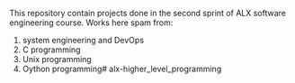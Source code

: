 This repository contain projects done in the second sprint of ALX software engineering course.
Works here spam from:
1. system engineering and DevOps
2. C programming
3. Unix programming
4. Oython programming# alx-higher_level_programming

